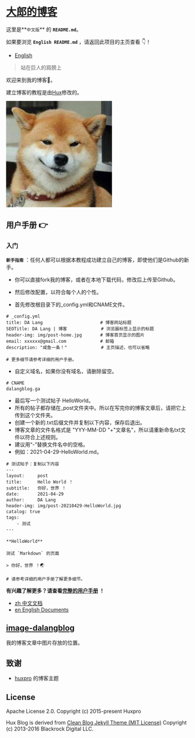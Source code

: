 # [大郎的博客](http://dalangblog.ga)

这里是**`中文版`** 的 **`README.md`**。

如果要浏览 **`English README.md`** ，请返回此项目的主页查看 👇！

- [English](https://github.com/dalangblog/dalangblog.github.io)

> 站在巨人的肩膀上

欢迎来到我的博客👦。

建立博客的教程是由[Hux](https://github.com/Huxpro/huxpro.github.io)修改的。

![](https://github.com/dalangblog/dalangblog.github.io/blob/master/img/avatar.jpg?raw=true)

## 用户手册 👉

### 入门

**`新手指南`** ：任何人都可以根据本教程成功建立自己的博客，即使他们是Github的新手。

- 你可以直接fork我的博客，或者在本地下载代码，修改后上传至Github。

- 然后修改配置，以符合每个人的个性。
- 首先修改根目录下的_config.yml和CNAME文件。

```shell
# _config.yml
title: DA Lang						# 博客网站标题
SEOTitle: DA Lang | 博客             # 浏览器标签上显示的标题
header-img: img/post-home.jpg		# 博客首页显示的图片
email: xxxxxx@gmail.com				# 邮箱
description: "咸鱼一条！" 			 # 主页描述，也可以省略

# 更多细节请参考详细的用户手册。

```

- 自定义域名，如果你没有域名，请删除留空。

```shell
# CNAME
dalangblog.ga
```

- 最后写一个测试帖子 HelloWorld。
- 所有的帖子都存储在_post文件夹中。所以在写完你的博客文章后，请把它上传到这个文件夹。
- 创建一个新的.txt后缀文件并复制以下内容，保存后退出。
- 博客文章的文件名格式是 "YYY-MM-DD "+"文章名"，所以请重新命名txt文件以符合上述规则。
- 建议用“-”替换文件名中的空格。
- 例如：2021-04-29-HelloWorld.md。

```shell
# 测试帖子：复制以下内容
---
layout:     post
title:      Hello World ！
subtitle:   你好，世界 ！
date:       2021-04-29
author:     DA Lang
header-img: img/post-20210429-HelloWorld.jpg
catalog: true
tags:
    - 测试
---

**HelloWorld**

测试 `Markdown` 的页面

> 你好，世界 ！🌏

# 请参考详细的用户手册了解更多细节。
```



**有兴趣了解更多？请查看[完整的用户手册](_doc/Manual.md) ！**

- [zh  中文文档](https://github.com/dalangblog/dalangblog.github.io/blob/master/doc/Manuals.zh.md)
- [en  English Documents](https://github.com/dalangblog/dalangblog.github.io/blob/master/doc/Manuals.en.md)

## [image-dalangblog](https://github.com/dalangblog/image-dalangblog)

我的博客文章中图片存放的位置。

## 致谢

- [huxpro](https://github.com/Huxpro/huxpro.github.io) 的博客主题

## License

Apache License 2.0.
Copyright (c) 2015-present Huxpro

Hux Blog is derived from [Clean Blog Jekyll Theme (MIT License)](https://github.com/BlackrockDigital/startbootstrap-clean-blog-jekyll/)
Copyright (c) 2013-2016 Blackrock Digital LLC.